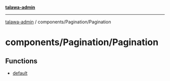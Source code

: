 [**talawa-admin**](../../../README.md)

***

[talawa-admin](../../../README.md) / components/Pagination/Pagination

# components/Pagination/Pagination

## Functions

- [default](functions/default.md)
